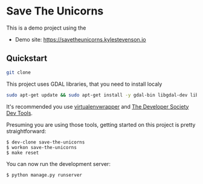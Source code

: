 # Save The Unicorns

This is a demo project using the

- Demo site: https://savetheunicorns.kylestevenson.io

## Quickstart

```bash
git clone
```

This project uses GDAL libraries, that you need to install localy

```bash
sudo apt-get update && sudo apt-get install -y gdal-bin libgdal-dev libgeos-dev
```



It's recommended you use [virtualenvwrapper](https://virtualenvwrapper.readthedocs.io/en/latest/)
and [The Developer Society Dev Tools](https://github.com/developersociety/tools).

Presuming you are using those tools, getting started on this project is pretty straightforward:

```console
$ dev-clone save-the-unicorns
$ workon save-the-unicorns
$ make reset
```

You can now run the development server:

```console
$ python manage.py runserver
```
